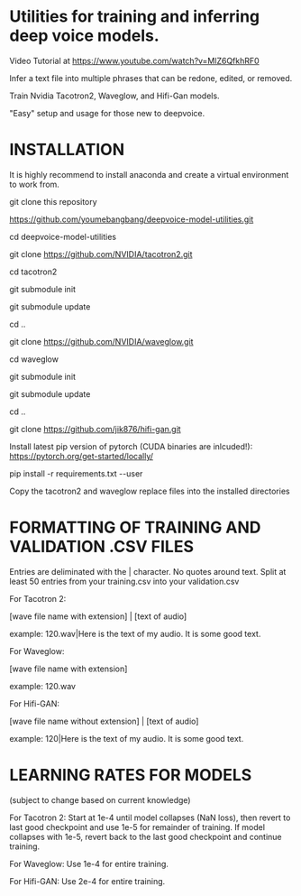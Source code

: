 # Utilities for training and inferring deep voice models.

Video Tutorial at https://www.youtube.com/watch?v=MlZ6QfkhRF0

Infer a text file into multiple phrases that can be redone, edited, or removed.

Train Nvidia Tacotron2, Waveglow, and Hifi-Gan models.

"Easy" setup and usage for those new to deepvoice.

# INSTALLATION

It is highly recommend to install anaconda and create a virtual environment to work from. 

git clone this repository

https://github.com/youmebangbang/deepvoice-model-utilities.git

cd deepvoice-model-utilities

git clone https://github.com/NVIDIA/tacotron2.git

cd tacotron2

git submodule init

git submodule update

cd ..

git clone https://github.com/NVIDIA/waveglow.git

cd waveglow

git submodule init

git submodule update

cd ..

git clone https://github.com/jik876/hifi-gan.git

Install latest pip version of pytorch (CUDA binaries are inlcuded!):
https://pytorch.org/get-started/locally/

pip install -r requirements.txt --user

Copy the tacotron2 and waveglow replace files into the installed directories

# FORMATTING OF TRAINING AND VALIDATION .CSV FILES

Entries are deliminated with the | character. No quotes around text. Split at least 50 entries from your training.csv into your validation.csv

For Tacotron 2:

[wave file name with extension] | [text of audio]

example:  120.wav|Here is the text of my audio. It is some good text.

For Waveglow:

[wave file name with extension]

example:  120.wav

For Hifi-GAN:

[wave file name without extension] | [text of audio]

example:  120|Here is the text of my audio. It is some good text.

# LEARNING RATES FOR MODELS
(subject to change based on current knowledge)

For Tacotron 2: Start at 1e-4 until model collapses (NaN loss), then revert to last good checkpoint and use 1e-5 for remainder of training. If model collapses with 1e-5, revert back to the last good checkpoint and continue training.

For Waveglow: Use 1e-4 for entire training.

For Hifi-GAN: Use 2e-4 for entire training.
